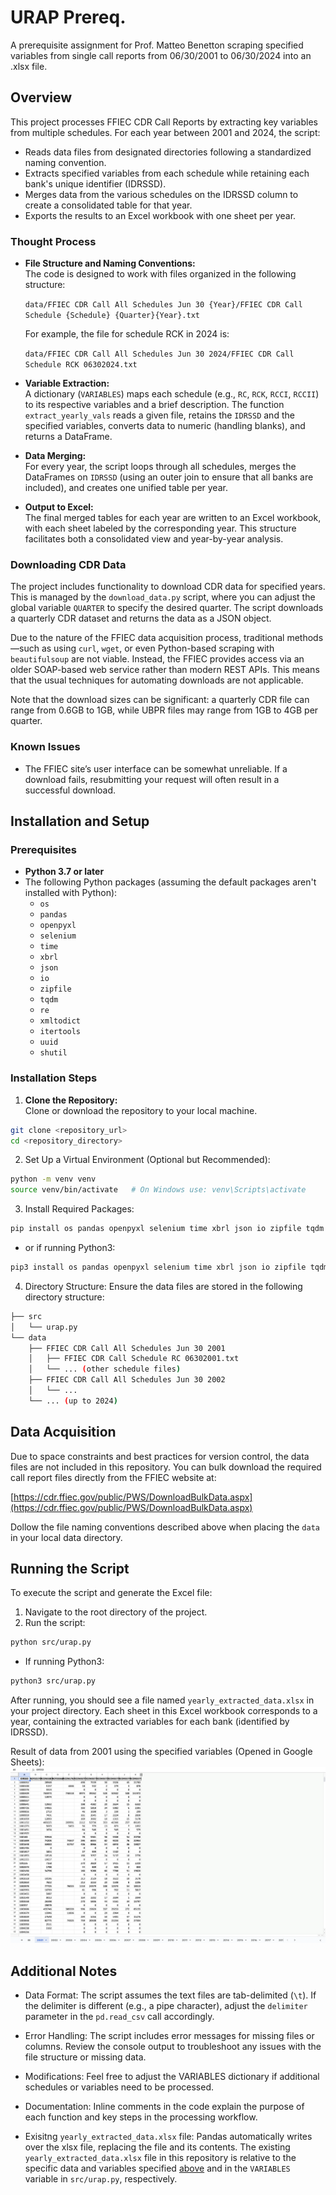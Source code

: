 # URAP Prereq.

A prerequisite assignment for Prof. Matteo Benetton scraping specified variables from single call reports from 06/30/2001 to 06/30/2024 into an .xlsx file.

## Overview

This project processes FFIEC CDR Call Reports by extracting key variables from multiple schedules. For each year between 2001 and 2024, the script:

- Reads data files from designated directories following a standardized naming convention.
- Extracts specified variables from each schedule while retaining each bank's unique identifier (IDRSSD).
- Merges data from the various schedules on the IDRSSD column to create a consolidated table for that year.
- Exports the results to an Excel workbook with one sheet per year.

### Thought Process

- **File Structure and Naming Conventions:**  
  The code is designed to work with files organized in the following structure:

  `data/FFIEC CDR Call All Schedules Jun 30 {Year}/FFIEC CDR Call Schedule {Schedule} {Quarter}{Year}.txt`

  For example, the file for schedule RCK in 2024 is:

  `data/FFIEC CDR Call All Schedules Jun 30 2024/FFIEC CDR Call Schedule RCK 06302024.txt`

- **Variable Extraction:**  
  A dictionary (`VARIABLES`) maps each schedule (e.g., `RC`, `RCK`, `RCCI`, `RCCII`) to its respective variables and a brief description. The function `extract_yearly_vals` reads a given file, retains the `IDRSSD` and the specified variables, converts data to numeric (handling blanks), and returns a DataFrame.

- **Data Merging:**  
  For every year, the script loops through all schedules, merges the DataFrames on `IDRSSD` (using an outer join to ensure that all banks are included), and creates one unified table per year.

- **Output to Excel:**  
  The final merged tables for each year are written to an Excel workbook, with each sheet labeled by the corresponding year. This structure facilitates both a consolidated view and year-by-year analysis.

### Downloading CDR Data

The project includes functionality to download CDR data for specified years. This is managed by the `download_data.py` script, where you can adjust the global variable `QUARTER` to specify the desired quarter. The script downloads a quarterly CDR dataset and returns the data as a JSON object.

Due to the nature of the FFIEC data acquisition process, traditional methods—such as using `curl`, `wget`, or even Python-based scraping with `beautifulsoup` are not viable. Instead, the FFIEC provides access via an older SOAP-based web service rather than modern REST APIs. This means that the usual techniques for automating downloads are not applicable.

Note that the download sizes can be significant: a quarterly CDR file can range from 0.6GB to 1GB, while UBPR files may range from 1GB to 4GB per quarter.

### Known Issues

- The FFIEC site’s user interface can be somewhat unreliable. If a download fails, resubmitting your request will often result in a successful download.


## Installation and Setup

### Prerequisites

- **Python 3.7 or later**
- The following Python packages (assuming the default packages aren't installed with Python):
  - `os`
  - `pandas`
  - `openpyxl`
  - `selenium`
  - `time`
  - `xbrl`
  - `json`
  - `io`
  - `zipfile`
  - `tqdm`
  - `re`
  - `xmltodict`
  - `itertools`
  - `uuid`
  - `shutil`

### Installation Steps

1. **Clone the Repository:**  
   Clone or download the repository to your local machine.

```bash
git clone <repository_url>
cd <repository_directory>
```

2. Set Up a Virtual Environment (Optional but Recommended):

```bash
python -m venv venv
source venv/bin/activate   # On Windows use: venv\Scripts\activate
```

3. Install Required Packages:

```bash
pip install os pandas openpyxl selenium time xbrl json io zipfile tqdm re xmltodict itertools uuid shutil
```

- or if running Python3:

```bash
pip3 install os pandas openpyxl selenium time xbrl json io zipfile tqdm re xmltodict itertools uuid shutil
```


4. Directory Structure:
   Ensure the data files are stored in the following directory structure:

```bash
├── src
│   └── urap.py
└── data
    ├── FFIEC CDR Call All Schedules Jun 30 2001
    │   ├── FFIEC CDR Call Schedule RC 06302001.txt
    │   └── ... (other schedule files)
    ├── FFIEC CDR Call All Schedules Jun 30 2002
    │   └── ...
    └── ... (up to 2024)
```

## Data Acquisition

Due to space constraints and best practices for version control, the data files are not included in this repository. You can bulk download the required call report files directly from the FFIEC website at:

[https://cdr.ffiec.gov/public/PWS/DownloadBulkData.aspx](https://cdr.ffiec.gov/public/PWS/DownloadBulkData.aspx)

Dollow the file naming conventions described above when placing the `data` in your local data directory.

## Running the Script

To execute the script and generate the Excel file:

1. Navigate to the root directory of the project.
2. Run the script:

```bash
python src/urap.py
```

- If running Python3:

```bash
python3 src/urap.py
```

After running, you should see a file named `yearly_extracted_data.xlsx` in your project directory. Each sheet in this Excel workbook corresponds to a year, containing the extracted variables for each bank (identified by IDRSSD).

Result of data from 2001 using the specified variables (Opened in Google Sheets):
![Result](images/extracted_xlsx_result.png)

## Additional Notes

- Data Format:
  The script assumes the text files are tab-delimited (`\t`). If the delimiter is different (e.g., a pipe character), adjust the `delimiter` parameter in the `pd.read_csv` call accordingly.

- Error Handling:
  The script includes error messages for missing files or columns. Review the console output to troubleshoot any issues with the file structure or missing data.

- Modifications:
  Feel free to adjust the VARIABLES dictionary if additional schedules or variables need to be processed.

- Documentation:
  Inline comments in the code explain the purpose of each function and key steps in the processing workflow.

- Exisitng `yearly_extracted_data.xlsx` file:
  Pandas automatically writes over the xlsx file, replacing the file and its contents. The existing `yearly_extracted_data.xlsx` file in this repository is relative to the specific data and variables specified [above](#overview) and in the `VARIABLES` variable in `src/urap.py`, respectively.
